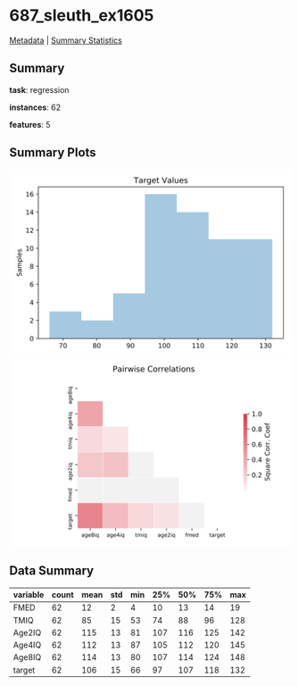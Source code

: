 # 687_sleuth_ex1605

[Metadata](metadata.yaml) | [Summary Statistics](summary_stats.csv)

## Summary

**task**: regression

**instances**: 62

**features**: 5

## Summary Plots

![Labels](label.svg)
![Corr](corr.svg)

## Data Summary

|	variable	|	count	|	mean	|	std	|	min	|	25%	|	50%	|	75%	|	max|
| --- | --- | --- | --- | --- | --- | --- | --- | --- |
|	FMED	|	62	|	12	|	2	|	4	|	10	|	13	|	14	|	19
|	TMIQ	|	62	|	85	|	15	|	53	|	74	|	88	|	96	|	128
|	Age2IQ	|	62	|	115	|	13	|	81	|	107	|	116	|	125	|	142
|	Age4IQ	|	62	|	112	|	13	|	87	|	105	|	112	|	120	|	145
|	Age8IQ	|	62	|	114	|	13	|	80	|	107	|	114	|	124	|	148
|	target	|	62	|	106	|	15	|	66	|	97	|	107	|	118	|	132
